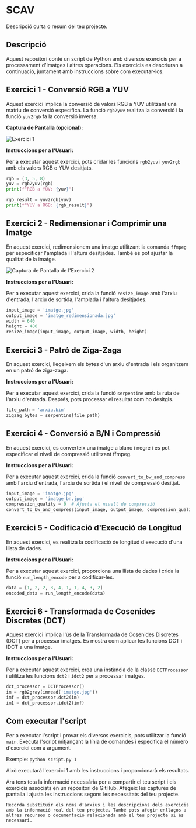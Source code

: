 # SCAV

Descripció curta o resum del teu projecte.

## Descripció

Aquest repositori conté un script de Python amb diversos exercicis per a processament d'imatges i altres operacions. Els exercicis es descriuran a continuació, juntament amb instruccions sobre com executar-los.

## Exercici 1 - Conversió RGB a YUV

Aquest exercici implica la conversió de valors RGB a YUV utilitzant una matriu de conversió específica. La funció `rgb2yuv` realitza la conversió i la funció `yuv2rgb` fa la conversió inversa.

**Captura de Pantalla (opcional):**

![Exercici 1](imatge_exercici1.png)

**Instruccions per a l'Usuari:**

Per a executar aquest exercici, pots cridar les funcions `rgb2yuv` i `yuv2rgb` amb els valors RGB o YUV desitjats.

```python
rgb = (3, 5, 8)
yuv = rgb2yuv(rgb)
print(f"RGB a YUV: {yuv}")

rgb_result = yuv2rgb(yuv)
print(f"YUV a RGB: {rgb_result}")
```
## Exercici 2 - Redimensionar i Comprimir una Imatge

En aquest exercici, redimensionem una imatge utilitzant la comanda `ffmpeg` per especificar l'amplada i l'altura desitjades. També es pot ajustar la qualitat de la imatge.

![Captura de Pantalla de l'Exercici 2](imatge_exercici2.png)  <!-- Afegir la vostra captura de pantalla aquí si és necessari -->

**Instruccions per a l'Usuari:**

Per a executar aquest exercici, crida la funció `resize_image` amb l'arxiu d'entrada, l'arxiu de sortida, l'amplada i l'altura desitjades.

```python
input_image = 'imatge.jpg'
output_image = 'imatge_redimensionada.jpg'
width = 640
height = 480
resize_image(input_image, output_image, width, height)
```
## Exercici 3 - Patró de Ziga-Zaga

En aquest exercici, llegeixem els bytes d'un arxiu d'entrada i els organitzem en un patró de ziga-zaga.

**Instruccions per a l'Usuari:**

Per a executar aquest exercici, crida la funció `serpentine` amb la ruta de l'arxiu d'entrada. Després, pots processar el resultat com ho desitgis.

```python
file_path = 'arxiu.bin'
zigzag_bytes = serpentine(file_path)
```
## Exercici 4 - Conversió a B/N i Compressió

En aquest exercici, es converteix una imatge a blanc i negre i es pot especificar el nivell de compressió utilitzant ffmpeg.

**Instruccions per a l'Usuari:**

Per a executar aquest exercici, crida la funció `convert_to_bw_and_compress` amb l'arxiu d'entrada, l'arxiu de sortida i el nivell de compressió desitjat.

```python
input_image = 'imatge.jpg'
output_image = 'imatge_bn.jpg'
compression_quality = 0  # Ajusta el nivell de compressió
convert_to_bw_and_compress(input_image, output_image, compression_quality)
```
## Exercici 5 - Codificació d'Execució de Longitud

En aquest exercici, es realitza la codificació de longitud d'execució d'una llista de dades.

**Instruccions per a l'Usuari:**

Per a executar aquest exercici, proporciona una llista de dades i crida la funció `run_length_encode` per a codificar-les.

```python
data = [1, 2, 2, 3, 4, 1, 1, 4, 3, 2]
encoded_data = run_length_encode(data)
```
## Exercici 6 - Transformada de Cosenides Discretes (DCT)

Aquest exercici implica l'ús de la Transformada de Cosenides Discretes (DCT) per a processar imatges. Es mostra com aplicar les funcions DCT i IDCT a una imatge.

**Instruccions per a l'Usuari:**

Per a executar aquest exercici, crea una instància de la classe `DCTProcessor` i utilitza les funcions `dct2` i `idct2` per a processar imatges.

```python
dct_processor = DCTProcessor()
im = rgb2gray(imread('imatge.jpg'))
imf = dct_processor.dct2(im)
im1 = dct_processor.idct2(imf)
```
## Com executar l'script

Per a executar l'script i provar els diversos exercicis, pots utilitzar la funció `main`. Executa l'script mitjançant la línia de comandes i especifica el número d'exercici com a argument.

Exemple: `python script.py 1`

Això executarà l'exercici 1 amb les instruccions i proporcionarà els resultats.

Ara tens tota la informació necessària per a compartir el teu script i els exercicis associats en un repositori de GitHub. Afegeix les captures de pantalla i ajusta les instruccions segons les necessitats del teu projecte.

```vbnet
Recorda substituir els noms d'arxius i les descripcions dels exercicis amb la informació real del teu projecte. També pots afegir enllaços a altres recursos o documentació relacionada amb el teu projecte si és necessari.


